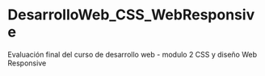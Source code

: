 # DesarrolloWeb_CSS_WebResponsive
Evaluación final del curso de desarrollo web - modulo 2 CSS y diseño Web Responsive
